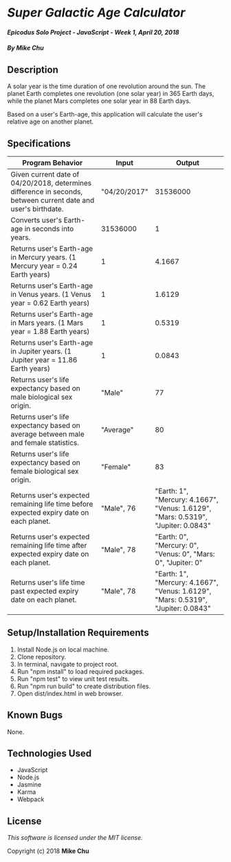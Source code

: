 # _Super Galactic Age Calculator_

#### _Epicodus Solo Project - JavaScript - Week 1, April 20, 2018_

#### _By Mike Chu_

## Description

A solar year is the time duration of one revolution around the sun. The planet Earth completes one revolution (one solar year) in 365 Earth days, while the planet Mars completes one solar year in 88 Earth days.

Based on a user's Earth-age, this application will calculate the user's relative age on another planet.

## Specifications

|Program Behavior|Input|Output|
|----------------|-----|------|
|Given current date of 04/20/2018, determines difference in seconds, between current date and user's birthdate.|"04/20/2017"|31536000|
|Converts user's Earth-age in seconds into years.|31536000|1|
|Returns user's Earth-age in Mercury years. (1 Mercury year = 0.24 Earth years)|1|4.1667|
|Returns user's Earth-age in Venus years. (1 Venus year = 0.62 Earth years)|1|1.6129|
|Returns user's Earth-age in Mars years. (1 Mars year = 1.88 Earth years)|1|0.5319|
|Returns user's Earth-age in Jupiter years. (1 Jupiter year = 11.86 Earth years)|1|0.0843|
|Returns user's life expectancy based on male biological sex origin.|"Male"|77|
|Returns user's life expectancy based on average between male and female statistics.|"Average"|80|
|Returns user's life expectancy based on female biological sex origin.|"Female"|83|
|Returns user's expected remaining life time before expected expiry date on each planet.|"Male", 76|"Earth: 1", "Mercury: 4.1667", "Venus: 1.6129", "Mars: 0.5319", "Jupiter: 0.0843"|
|Returns user's expected remaining life time after expected expiry date on each planet.|"Male", 78|"Earth: 0", "Mercury: 0", "Venus: 0", "Mars: 0", "Jupiter: 0"|
|Returns user's life time past expected expiry date on each planet.|"Male", 78|"Earth: 1", "Mercury: 4.1667", "Venus: 1.6129", "Mars: 0.5319", "Jupiter: 0.0843"|

## Setup/Installation Requirements

1. Install Node.js on local machine.
2. Clone repository.
3. In terminal, navigate to project root.
4. Run "npm install" to load required packages.
5. Run "npm test" to view unit test results.
6. Run "npm run build" to create distribution files.
7. Open dist/index.html in web browser.

## Known Bugs

None.

## Technologies Used

* JavaScript
* Node.js
* Jasmine
* Karma
* Webpack

## License

_This software is licensed under the MIT license._

Copyright (c) 2018 **Mike Chu**
